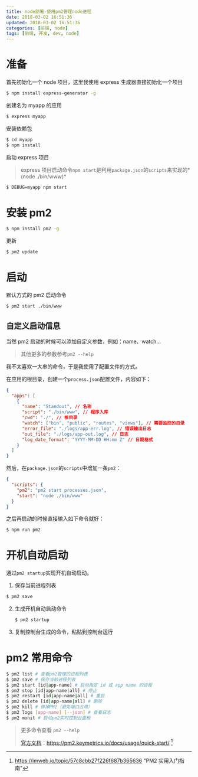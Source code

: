 ```yaml
---
title: node部署-使用pm2管理node进程
date: 2018-03-02 16:51:36
updated: 2018-03-02 16:51:36
categories: [前端, node]
tags: [前端, 开发, dev, node]
---
```


# 准备

首先初始化一个 node 项目，这里我使用 express 生成器直接初始化一个项目

<!-- more -->

```bash
$ npm install express-generator -g
```

创建名为 myapp 的应用

```bash
$ express myapp
```

安装依赖包

```bash
$ cd myapp
$ npm install
```

启动 express 项目

> express 项目启动命令`npm start`是利用`package.json`的`scripts`来实现的*(node ./bin/www)*

```bash
$ DEBUG=myapp npm start
```

# 安装 pm2

```bash
$ npm install pm2 -g
```

更新

```bash
$ pm2 update
```

# 启动

默认方式的 pm2 启动命令

```bash
$ pm2 start ./bin/www
```

## 自定义启动信息

当然 pm2 启动的时候可以添加自定义参数，例如：name、watch...

> 其他更多的参数参考`pm2 --help`

我不太喜欢一大串的命令，于是我使用了配置文件的方式。

在应用的根目录，创建一个`process.json`配置文件，内容如下：

```json
{
  "apps": [
    {
      "name": "Standout", // 名称
      "script": "./bin/www", // 程序入库
      "cwd": "./", // 根目录
      "watch": ["bin", "public", "routes", "views"], // 需要监控的目录
      "error_file": "./logs/app-err.log", // 错误输出日志
      "out_file": "./logs/app-out.log", // 日志
      "log_date_format": "YYYY-MM-DD HH:mm Z" // 日期格式
    }
  ]
}
```

然后，在`package.json`的`scripts`中增加一条`pm2`：

```json
{
  "scripts": {
    "pm2": "pm2 start processes.json",
    "start": "node ./bin/www"
  }
}
```

之后再启动的时候直接输入如下命令就好：

```bash
$ npm run pm2
```

# 开机自动启动

通过`pm2 startup`实现开机自动启动。

1.  保存当前进程列表


```bash
$ pm2 save
```

2.  生成开机自动启动命令

    ```bash
    $ pm2 startup
    ```

3.  复制控制台生成的命令，粘贴到控制台运行

# pm2 常用命令

```bash
$ pm2 list # 查看pm2管理的进程列表
$ pm2 save # 保存当前进程列表
$ pm2 start [id|app-name] # 启动指定 id 或 app name 的进程
$ pm2 stop [id|app-name|all] # 停止
$ pm2 restart [id|app-name|all] # 重启
$ pm2 delete [id|app-name|all] # 删除
$ pm2 kill # 停掉PM2（避免端口占用）
$ pm2 logs [app-name] [--json] # 查看日志
$ pm2 monit # 启动pm2实时控制台面板
```

> 更多命令查看 `pm2 --help`
>
> [官方文档][1]：https://pm2.keymetrics.io/docs/usage/quick-start/ [^pm2实用入门指南]

[^pm2实用入门指南]: https://imweb.io/topic/57c8cbb27f226f687b365636 "PM2 实用入门指南"

[1]: https://pm2.keymetrics.io/docs/usage/quick-start/ '官方文档'
